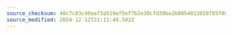 ```yaml
---
source_checksum: 40c7c83c40ae73a519af5ef7b2e30cfd39be2b8054812028f85f08b47396bbc6
source_modified: 2024-12-12T21:11:49.592Z
---
```


